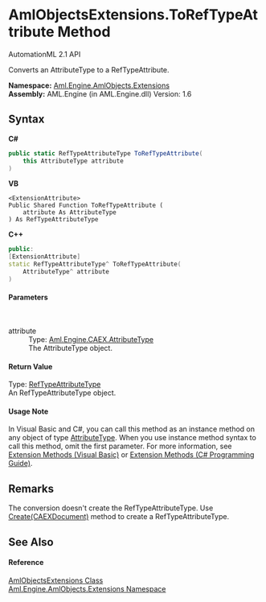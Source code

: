 # AmlObjectsExtensions.ToRefTypeAttribute Method 
AutomationML 2.1 API 

Converts an AttributeType to a RefTypeAttribute.

**Namespace:**&nbsp;<a href="N_Aml_Engine_AmlObjects_Extensions">Aml.Engine.AmlObjects.Extensions</a><br />**Assembly:**&nbsp;AML.Engine (in AML.Engine.dll) Version: 1.6

## Syntax

**C#**<br />
``` C#
public static RefTypeAttributeType ToRefTypeAttribute(
	this AttributeType attribute
)
```

**VB**<br />
``` VB
<ExtensionAttribute>
Public Shared Function ToRefTypeAttribute ( 
	attribute As AttributeType
) As RefTypeAttributeType
```

**C++**<br />
``` C++
public:
[ExtensionAttribute]
static RefTypeAttributeType^ ToRefTypeAttribute(
	AttributeType^ attribute
)
```


#### Parameters
&nbsp;<dl><dt>attribute</dt><dd>Type: <a href="T_Aml_Engine_CAEX_AttributeType">Aml.Engine.CAEX.AttributeType</a><br />The AttributeType object.</dd></dl>

#### Return Value
Type: <a href="T_Aml_Engine_AmlObjects_RefTypeAttributeType">RefTypeAttributeType</a><br />An RefTypeAttributeType object.

#### Usage Note
In Visual Basic and C#, you can call this method as an instance method on any object of type <a href="T_Aml_Engine_CAEX_AttributeType">AttributeType</a>. When you use instance method syntax to call this method, omit the first parameter. For more information, see <a href="https://docs.microsoft.com/dotnet/visual-basic/programming-guide/language-features/procedures/extension-methods" target="_blank" rel="noopener noreferrer">Extension Methods (Visual Basic)</a> or <a href="https://docs.microsoft.com/dotnet/csharp/programming-guide/classes-and-structs/extension-methods" target="_blank" rel="noopener noreferrer">Extension Methods (C# Programming Guide)</a>.

## Remarks
The conversion doesn't create the RefTypeAttributeType. Use <a href="M_Aml_Engine_AmlObjects_RefTypeAttributeType_Create">Create(CAEXDocument)</a> method to create a RefTypeAttributeType.

## See Also


#### Reference
<a href="T_Aml_Engine_AmlObjects_Extensions_AmlObjectsExtensions">AmlObjectsExtensions Class</a><br /><a href="N_Aml_Engine_AmlObjects_Extensions">Aml.Engine.AmlObjects.Extensions Namespace</a><br />